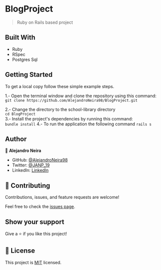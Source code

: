 [](https://img.shields.io/badge/Microverse-blueviolet)

# BlogProject

> Ruby on Rails based project


## Built With

- Ruby
- RSpec
- Postgres Sql

## Getting Started

To get a local copy follow these simple example steps.  

1.- Open the terminal window and clone the repository using this command:  
`git clone https://github.com/AlejandroNeira98/BlogProject.git` 

2.- Change the directory to the school-library directory  
`cd BlogProject`  
3.- Install the project's dependencies by running this command:   
`bundle install`
4.- To run the application the following command
`rails s`

## Author

👤 **Alejandro Neira**
- GitHub: [@AlejandroNeira98](https://github.com/AlejandroNeira98)
- Twitter: [@JANP_19](https://twitter.com/JANP_19)
- LinkedIn: [LinkedIn](https://www.linkedin.com/in/alejandro-neira-pachon/) 


## 🤝 Contributing

Contributions, issues, and feature requests are welcome!

Feel free to check the [issues page](../../issues/).

## Show your support

Give a ⭐️ if you like this project!

## 📝 License

This project is [MIT](./MIT.md) licensed.